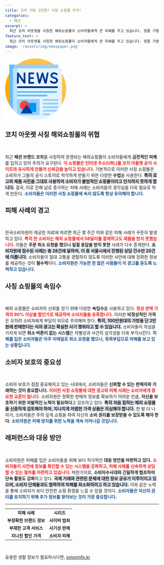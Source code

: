 ```yaml
---
title: 코치 가방 2만원? 사칭 쇼핑몰 주의!
categories:
  - 패션
excerpt: >
  최근 코치 아웃렛을 사칭한 해외쇼핑몰이 소비자들에게 큰 피해를 주고 있습니다. 정품 가방을 90% 할인해 판매하는 이들 사이트는 취소 요청에 묵묵부답으로, 주의가 필요합니다.
feature_text: >
  최근 코치 아웃렛을 사칭한 해외쇼핑몰이 소비자들에게 큰 피해를 주고 있습니다. 정품 가방을 90% 할인해 판매하는 이들 사이트는 취소 요청에 묵묵부답으로, 주의가 필요합니다.
image: '/assets/img/newspaper.png'
---
```


<p><img src="/assets/img/newspaper.png" alt="kimp 속보" /></p>

<h2 data-ke-size="size26">코치 아웃렛 사칭 해외쇼핑몰의 위협</h2>

<p data-ke-size="size16">&nbsp;</p>

<p>최근 <strong>패션 브랜드 코치</strong>를 사칭하여 운영되는 해외쇼핑몰이 소비자들에게 <strong>금전적인 피해</strong>를 입히고 있어 주의가 요구된다. <b><span style="color: #ee2323;">이 쇼핑몰은 인터넷 주소(URL)를 코치 아울렛 공식 사이트와 유사하게 만들어 신뢰감을 높이고 있습니다.</span></b> 기본적으로 이러한 사칭 쇼핑몰은 소비자가 그들의 공식 스토어로 착각하게 만들기 위한 다양한 <strong>수법</strong>을 사용한다. <b><span style="background-color: #21538527;">특히 로고와 제품 사진을 그대로 사용하여 소비자가 불법적인 쇼핑몰이라고 인식하지 못하게 합니다.</span></b> 결국, 이로 인해 날로 증가하는 피해 사례는 소비자들의 경각심을 더욱 필요로 하게 만든다. <b><span style="color: #1a5490;">소비자들은 이러한 사칭 쇼핑몰에 속지 않도록 항상 유의해야 합니다.</span></b></p>

<h2 data-ke-size="size26">피해 사례의 경고</h2>

<p data-ke-size="size16">&nbsp;</p>

<p>한국소비자원이 제공한 자료에 따르면 최근 몇 주간 이와 같은 피해 사례가 꾸준히 발생하고 있다. <b><span style="color: #ee2323;">특히 한 소비자는 해외 쇼핑몰에서 58달러를 결제하고도 제품을 받지 못했습니다.</span></b> 이들은 <strong>주문 취소 요청을 했으나 일절 응답을 받지 못한</strong> 사례가 다수 존재한다. <b><span style="background-color: #21538527;">소비자원에 접수된 사례는 총 28건에 달하며, 이 중 서울시에서 진행된 상담 건수만 20건에 이릅니다.</span></b> 소비자들이 절대 고통을 경험하지 않도록 이러한 사안에 대해 정확한 정보를 제공하는 것이 <strong>필수적</strong>이다. <b><span style="color: #1a5490;">소비자원은 가능한 한 많은 사람들이 이 경고를 듣도록 노력하고 있습니다.</span></b></p>

<h2 data-ke-size="size26">사칭 쇼핑몰의 속임수</h2>

<p data-ke-size="size16">&nbsp;</p>

<p>해외 쇼핑몰은 소비자의 신뢰를 얻기 위해 다양한 <strong>속임수</strong>를 사용하고 있다. <b><span style="color: #ee2323;">정상 판매 가격의 90% 이상을 할인가로 제공하며 소비자들을 유혹합니다.</span></b> 이러한 <strong>비정상적인 가격</strong>은 오히려 소비자에게 부담이 되므로 주의해야 한다. <b><span style="background-color: #21538527;">특히, 100만원대의 가방을 단 2만원에 판매한다는 식의 광고는 확실한 사기 행위라고 할 수 있습니다.</span></b> 소비자들이 의심을 가지게 되면 <strong>취소 버튼이 없는 시스템</strong>은 차별성과 사건의 심각성을 더욱 부각시킨다. <b><span style="color: #1a5490;">피해를 입은 소비자들은 자주 이메일로 취소 요청을 했으나, 묵묵부답으로 피해를 보고 있는 상황입니다.</span></b></p>

<h2 data-ke-size="size26">소비자 보호의 중요성</h2>

<p data-ke-size="size16">&nbsp;</p>

<p>소비자 보호가 점점 중요해지고 있는 시대에서, 소비자들은 <strong>신뢰할 수 있는 판매자와 거래하는 것이 중요합니다.</strong> <b><span style="color: #ee2323;">이러한 사칭 쇼핑몰에 대한 경고와 피해 사례는 소비자에게 중요한 교훈이 됩니다.</span></b> 소비자원은 정확한 판매자 정보를 확보하기 어려운 만큼, <strong>자신을 보호하기 위한 자발적인 노력이 필요하다</strong>고 강조하고 있다. <b><span style="background-color: #21538527;">특히 처음 접하는 해외 쇼핑몰을 신중하게 검토해야 하며, 지나치게 저렴한 가격 상품은 의심해야 합니다.</span></b> 한 발 더 나아가, 소비자들은 주의 깊게 쇼핑을 하여 자신의 <strong>소비 권리를 보장받을 수 있도록 해야 한다</strong>. <b><span style="color: #1a5490;">소비자원은 피해 방지를 위한 노력을 계속 이어나갈 것입니다.</span></b></p>

<h2 data-ke-size="size26">레퍼런스와 대응 방안</h2>

<p data-ke-size="size16">&nbsp;</p>

<p>소비자원은 피해를 입은 소비자들을 위해 보다 적극적인 <strong>대응 방안을 마련하고 있다.</strong> <b><span style="color: #ee2323;">소비자들이 사전에 정보를 확인할 수 있는 시스템을 강화하고, 피해 사례를 신속하게 상담할 수 있는 절차를 마련하고 있습니다.</span></b> 마찬가지로, <strong>소비자수사대와 긴밀하게 협조하여 단속 활동도 강화</strong>하고 있다. <b><span style="background-color: #21538527;">국제 거래와 관련된 문제에 대한 정보 공유가 이루어지고 있으며, 소비자 단체들과도 협력하여 피해를 최소화하려고 하고 있습니다.</span></b> 이와 같은 노력을 통해 소비자가 보다 안전한 쇼핑 환경을 느낄 수 있을 것이다. <b><span style="color: #1a5490;">소비자들은 자신의 권리를 유지하기 위해 추가 정보를 찾아보는 것이 <strong>가장 중요</strong>합니다.</span></b></p>

<hr>

<table>
    <tr>
        <td style="text-align: center; height: 17px;"><b>피해 사례</b></td>
        <td style="text-align: center; height: 17px;"><b>시리즈</b></td>
    </tr>
    <tr>
        <td style="text-align: center; height: 17px;"><b>부정확한 브랜드 정보</b></td>
        <td style="text-align: center; height: 17px;"><b>사이버 범죄</b></td>
    </tr>
    <tr>
        <td style="text-align: center; height: 17px;"><b>부재한 고객 서비스</b></td>
        <td style="text-align: center; height: 17px;"><b>사기성 판매</b></td>
    </tr>
    <tr>
        <td style="text-align: center; height: 17px;"><b>지나친 할인 가격</b></td>
        <td style="text-align: center; height: 17px;"><b>소비자 피해</b></td>
    </tr>
</table>

<p data-ke-size="size16">&nbsp;</p>
유용한 생활 정보가 필요하시다면, <a href="https://onioninfo.kr" rel="dofollow">onioninfo.kr</a>


